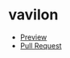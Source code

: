# vavilon
 - [Preview](https://your-name.github.io/vavilon/)
 - [Pull Request](https://github.com/your-name/vavilon/pull/1/files)